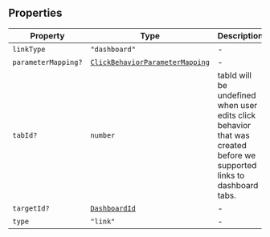 ## Properties

| Property | Type | Description |
| ------ | ------ | ------ |
| <a id="linktype"></a> `linkType` | `"dashboard"` | - |
| <a id="parametermapping"></a> `parameterMapping?` | [`ClickBehaviorParameterMapping`](ClickBehaviorParameterMapping.md) | - |
| <a id="tabid"></a> `tabId?` | `number` | tabId will be undefined when user edits click behavior that was created before we supported links to dashboard tabs. |
| <a id="targetid"></a> `targetId?` | [`DashboardId`](DashboardId.md) | - |
| <a id="type"></a> `type` | `"link"` | - |
